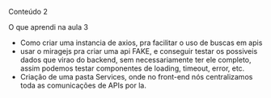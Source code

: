 Conteúdo 2

O que aprendi na aula 3

- Como criar uma instancia de axios, pra facilitar o uso de buscas em apis
- usar o miragejs pra criar uma api FAKE, e conseguir testar os possiveis dados que virao do backend, sem necessariamente ter ele completo, assim podemos testar componentes de loading, timeout, error, etc.
- Criação de uma pasta Services, onde no front-end nós centralizamos toda as comunicações de APIs por la.
